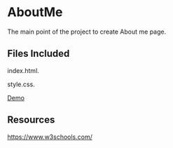 # AboutMe

The main point of the project to create About me page.  


## Files Included
index.html.

style.css.


[Demo](https://naaadaa.github.io/AboutMe/) 


## Resources 

https://www.w3schools.com/


